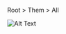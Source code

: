 <p align="center">

  Root > Them > All

  ![Alt Text](https://media.giphy.com/media/gWDJWMJVemkKH8tljp/giphy.gif)

</p>
